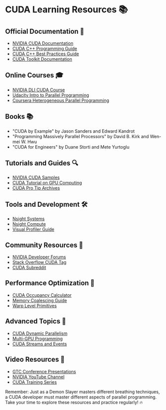 # CUDA Learning Resources 📚

## Official Documentation 📖
- [NVIDIA CUDA Documentation](https://docs.nvidia.com/cuda/)
- [CUDA C++ Programming Guide](https://docs.nvidia.com/cuda/cuda-c-programming-guide/)
- [CUDA C++ Best Practices Guide](https://docs.nvidia.com/cuda/cuda-c-best-practices-guide/)
- [CUDA Toolkit Documentation](https://docs.nvidia.com/cuda/index.html)

## Online Courses 🎓
- [NVIDIA DLI CUDA Course](https://www.nvidia.com/en-us/training/)
- [Udacity Intro to Parallel Programming](https://www.udacity.com/course/intro-to-parallel-programming--cs344)
- [Coursera Heterogeneous Parallel Programming](https://www.coursera.org/learn/parallel-programming-introduction)

## Books 📚
- "CUDA by Example" by Jason Sanders and Edward Kandrot
- "Programming Massively Parallel Processors" by David B. Kirk and Wen-mei W. Hwu
- "CUDA for Engineers" by Duane Storti and Mete Yurtoglu

## Tutorials and Guides 🔍
- [NVIDIA CUDA Samples](https://github.com/NVIDIA/cuda-samples)
- [CUDA Tutorial on GPU Computing](https://www.nvidia.com/docs/IO/116711/sc11-cuda-c-basics.pdf)
- [CUDA Pro Tip Archives](https://developer.nvidia.com/blog/tag/cuda-pro-tip/)

## Tools and Development 🛠️
- [Nsight Systems](https://developer.nvidia.com/nsight-systems)
- [Nsight Compute](https://developer.nvidia.com/nsight-compute)
- [Visual Profiler Guide](https://docs.nvidia.com/cuda/profiler-users-guide/)

## Community Resources 👥
- [NVIDIA Developer Forums](https://forums.developer.nvidia.com/)
- [Stack Overflow CUDA Tag](https://stackoverflow.com/questions/tagged/cuda)
- [CUDA Subreddit](https://www.reddit.com/r/CUDA/)

## Performance Optimization 🚀
- [CUDA Occupancy Calculator](https://docs.nvidia.com/cuda/cuda-occupancy-calculator/)
- [Memory Coalescing Guide](https://docs.nvidia.com/cuda/cuda-c-best-practices-guide/index.html#coalesced-access-global-memory)
- [Warp Level Primitives](https://docs.nvidia.com/cuda/cuda-c-programming-guide/index.html#warp-level-primitive-functions)

## Advanced Topics 🎯
- [CUDA Dynamic Parallelism](https://docs.nvidia.com/cuda/cuda-c-programming-guide/index.html#dynamic-parallelism)
- [Multi-GPU Programming](https://docs.nvidia.com/cuda/cuda-c-programming-guide/index.html#multi-gpu-programming)
- [CUDA Streams and Events](https://docs.nvidia.com/cuda/cuda-c-programming-guide/index.html#streams)

## Video Resources 🎥
- [GTC Conference Presentations](https://www.nvidia.com/en-us/gtc/)
- [NVIDIA YouTube Channel](https://www.youtube.com/user/nvidia)
- [CUDA Training Series](https://developer.nvidia.com/cuda-training)

Remember: Just as a Demon Slayer masters different breathing techniques, a CUDA developer must master different aspects of parallel programming. Take your time to explore these resources and practice regularly! 🔥 